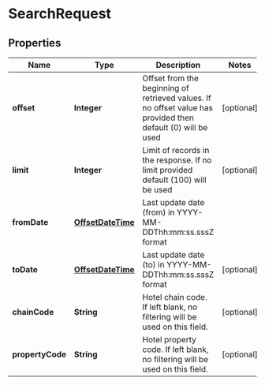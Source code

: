 
# SearchRequest

## Properties
Name | Type | Description | Notes
------------ | ------------- | ------------- | -------------
**offset** | **Integer** | Offset from the beginning of retrieved values. If no offset value has provided then default (0) will be used |  [optional]
**limit** | **Integer** | Limit of records in the response. If no limit provided default (100) will be used |  [optional]
**fromDate** | [**OffsetDateTime**](OffsetDateTime.md) | Last update date (from) in YYYY-MM-DDThh:mm:ss.sssZ format | 
**toDate** | [**OffsetDateTime**](OffsetDateTime.md) | Last update date (to) in YYYY-MM-DDThh:mm:ss.sssZ format |  [optional]
**chainCode** | **String** | Hotel chain code. If left blank, no filtering will be used on this field. |  [optional]
**propertyCode** | **String** | Hotel property code. If left blank, no filtering will be used on this field. |  [optional]



